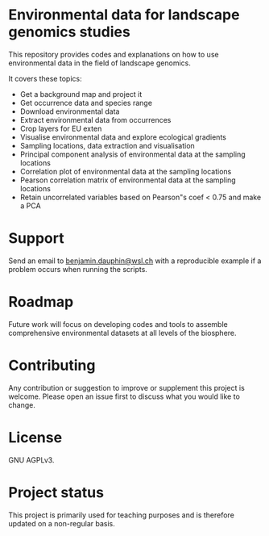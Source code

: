 # Environmental data for landscape genomics studies

This repository provides codes and explanations on how to use environmental data in the field of landscape genomics.

It covers these topics:

* Get a background map and project it
* Get occurrence data and species range
* Download environmental data
* Extract environmental data from occurrences
* Crop layers for EU exten
* Visualise environmental data and explore ecological gradients
* Sampling locations, data extraction and visualisation
* Principal component analysis of environmental data at the sampling locations
* Correlation plot of environmental data at the sampling locations
* Pearson correlation matrix of environmental data at the sampling locations
* Retain uncorrelated variables based on Pearson"s coef < 0.75 and make a PCA

# Support

Send an email to benjamin.dauphin@wsl.ch with a reproducible example if a problem occurs when running the scripts.

# Roadmap

Future work will focus on developing codes and tools to assemble comprehensive environmental datasets at all levels of the biosphere.

# Contributing

Any contribution or suggestion to improve or supplement this project is welcome. Please open an issue first to discuss what you would like to change.

# License

GNU AGPLv3.

# Project status

This project is primarily used for teaching purposes and is therefore updated on a non-regular basis.
